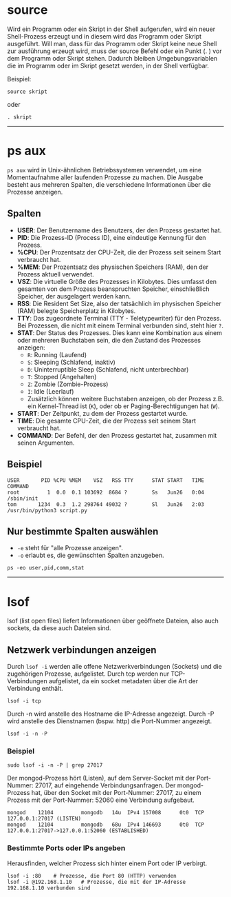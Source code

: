 # source

Wird ein Programm oder ein Skript in der Shell aufgerufen, wird ein neuer Shell-Prozess erzeugt und in diesem wird das Programm oder Skript ausgeführt.
Will man, dass für das Programm oder Skript keine neue Shell zur ausführung erzeugt wird, muss der source Befehl oder ein Punkt (. ) vor dem Programm oder Skript stehen. 
Dadurch bleiben Umgebungsvariablen die im Programm oder im Skript gesetzt werden, in der Shell verfügbar.

Beispiel:
```shell
source skript
```

oder

```shell
. skript
```

---

# ps aux

`ps aux` wird in Unix-ähnlichen Betriebssystemen verwendet, um eine Momentaufnahme aller laufenden Prozesse zu machen. Die Ausgabe besteht aus mehreren Spalten, die verschiedene Informationen über die Prozesse anzeigen.

## Spalten

- **USER**: Der Benutzername des Benutzers, der den Prozess gestartet hat.
- **PID**: Die Prozess-ID (Process ID), eine eindeutige Kennung für den Prozess.
- **%CPU**: Der Prozentsatz der CPU-Zeit, die der Prozess seit seinem Start verbraucht hat.
- **%MEM**: Der Prozentsatz des physischen Speichers (RAM), den der Prozess aktuell verwendet.
- **VSZ**: Die virtuelle Größe des Prozesses in Kilobytes. Dies umfasst den gesamten von dem Prozess beanspruchten Speicher, einschließlich Speicher, der ausgelagert werden kann.
- **RSS**: Die Resident Set Size, also der tatsächlich im physischen Speicher (RAM) belegte Speicherplatz in Kilobytes.
- **TTY**: Das zugeordnete Terminal (TTY - Teletypewriter) für den Prozess. Bei Prozessen, die nicht mit einem Terminal verbunden sind, steht hier `?`.
- **STAT**: Der Status des Prozesses. Dies kann eine Kombination aus einem oder mehreren Buchstaben sein, die den Zustand des Prozesses anzeigen:
  - `R`: Running (Laufend)
  - `S`: Sleeping (Schlafend, inaktiv)
  - `D`: Uninterruptible Sleep (Schlafend, nicht unterbrechbar)
  - `T`: Stopped (Angehalten)
  - `Z`: Zombie (Zombie-Prozess)
  - `I`: Idle (Leerlauf)
  - Zusätzlich können weitere Buchstaben anzeigen, ob der Prozess z.B. ein Kernel-Thread ist (`K`), oder ob er Paging-Berechtigungen hat (`W`).
- **START**: Der Zeitpunkt, zu dem der Prozess gestartet wurde.
- **TIME**: Die gesamte CPU-Zeit, die der Prozess seit seinem Start verbraucht hat.
- **COMMAND**: Der Befehl, der den Prozess gestartet hat, zusammen mit seinen Argumenten.

## Beispiel

```plaintext
USER       PID %CPU %MEM    VSZ   RSS TTY      STAT START   TIME COMMAND
root         1  0.0  0.1 103692  8684 ?        Ss   Jun26   0:04 /sbin/init
tom       1234  0.3  1.2 298764 49032 ?        Sl   Jun26   2:03 /usr/bin/python3 script.py
```

## Nur bestimmte Spalten auswählen

- `-e` steht für "alle Prozesse anzeigen".
- `-o` erlaubt es, die gewünschten Spalten anzugeben.

```shell
ps -eo user,pid,comm,stat
```

---

# lsof

lsof (list open files) liefert Informationen über geöffnete Dateien, also auch sockets, da diese auch Dateien sind.

## Netzwerk verbindungen anzeigen

Durch `lsof -i` werden alle offene Netzwerkverbindungen (Sockets) und die zugehörigen Prozesse, aufgelistet. Durch tcp werden nur TCP-Verbindungen aufgelistet, da ein socket metadaten über die Art der Verbindung enthält.

```shell
lsof -i tcp
```

Durch -n wird anstelle des Hostname die IP-Adresse angezeigt.
Durch -P wird anstelle des Dienstnamen (bspw. http) die Port-Nummer angezeigt.

```shell
lsof -i -n -P
```

### Beispiel

```shell
sudo lsof -i -n -P | grep 27017
```

Der mongod-Prozess hört (Listen), auf dem Server-Socket mit der Port-Nummer: 27017, auf eingehende Verbindungsanfragen.
Der mongod-Prozess hat, über den Socket mit der Port-Nummer: 27017, zu einem Prozess mit der Port-Nummer: 52060 eine Verbindung aufgebaut.
```shell
mongod    12104         mongodb   14u  IPv4 157008      0t0  TCP 127.0.0.1:27017 (LISTEN)
mongod    12104         mongodb   68u  IPv4 146693      0t0  TCP 127.0.0.1:27017->127.0.0.1:52060 (ESTABLISHED)

```

### Bestimmte Ports oder IPs angeben

Herausfinden, welcher Prozess sich hinter einem Port oder IP verbirgt.
```shell
lsof -i :80    # Prozesse, die Port 80 (HTTP) verwenden
lsof -i @192.168.1.10   # Prozesse, die mit der IP-Adresse 192.168.1.10 verbunden sind
```

